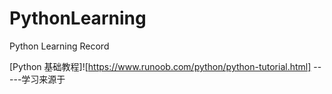 # PythonLearning
Python Learning Record

[Python 基础教程]![https://www.runoob.com/python/python-tutorial.html]
-----学习来源于